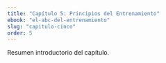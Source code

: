 ```yaml
---
title: "Capítulo 5: Principios del Entrenamiento"
ebook: "el-abc-del-entrenamiento"
slug: "capitulo-cinco"
order: 5
---
```

Resumen introductorio del capítulo.